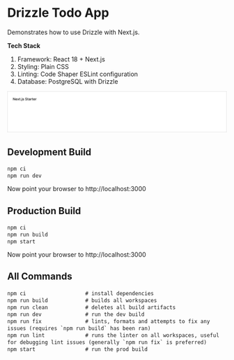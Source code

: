 # Drizzle Todo App

Demonstrates how to use Drizzle with Next.js.

**Tech Stack**

1. Framework: React 18 + Next.js
2. Styling: Plain CSS
3. Linting: Code Shaper ESLint configuration
4. Database: PostgreSQL with Drizzle

![Screenshot](assets/screenshot.png)

## Development Build

```shell
npm ci
npm run dev
```

Now point your browser to http://localhost:3000

## Production Build

```shell
npm ci
npm run build
npm start
```

Now point your browser to http://localhost:3000

## All Commands

```
npm ci                   # install dependencies
npm run build            # builds all workspaces
npm run clean            # deletes all build artifacts
npm run dev              # run the dev build
npm run fix              # lints, formats and attempts to fix any issues (requires `npm run build` has been ran)
npm run lint             # runs the linter on all workspaces, useful for debugging lint issues (generally `npm run fix` is preferred)
npm start                # run the prod build
```

